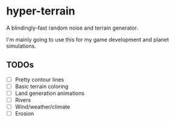 # hyper-terrain
A blindingly-fast random noise and terrain generator.

I'm mainly going to use this for my game development and planet simulations.

## TODOs

- [ ] Pretty contour lines
- [ ] Basic terrain coloring
- [ ] Land generation animations
- [ ] Rivers
- [ ] Wind/weather/climate
- [ ] Erosion
